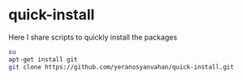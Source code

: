 # quick-install
Here I share scripts to quickly install the packages


```bash
su
apt-get install git
git clone https://github.com/yeranosyanvahan/quick-install.git
```
